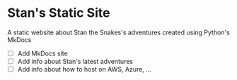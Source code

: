 # Stan's Static Site 
A static website about Stan the Snakes's adventures created using Python's MkDocs

- [ ] Add MkDocs site
- [ ] Add info about Stan's latest adventures
- [ ] Add info about how to host on AWS, Azure, ...
